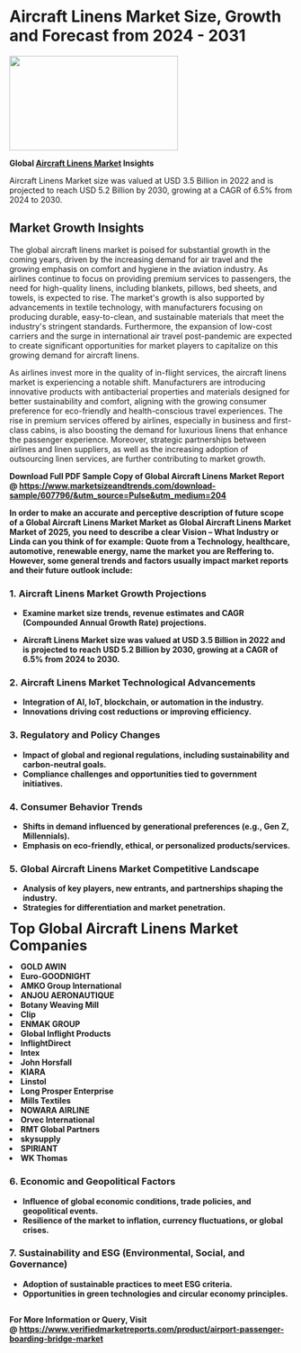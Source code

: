 <H1>Aircraft Linens Market Size, Growth and Forecast from 2024 - 2031</H1><img class="aligncenter size-medium wp-image-584254" src="https://thirdeyenews.in/wp-content/uploads/2024/09/Global-Market-Research-300x168.jpeg" alt="" width="300" height="168" /><p><strong>Global&nbsp;<a href="https://www.marketsizeandtrends.com/download-sample/607796/&amp;utm_source=Pulse&amp;utm_medium=204">Aircraft Linens Market</a> Insights</strong></p><p>Aircraft Linens Market size was valued at USD 3.5 Billion in 2022 and is projected to reach USD 5.2 Billion by 2030, growing at a CAGR of 6.5% from 2024 to 2030.</p><p><h2>Market Growth Insights</h2> <p>The global aircraft linens market is poised for substantial growth in the coming years, driven by the increasing demand for air travel and the growing emphasis on comfort and hygiene in the aviation industry. As airlines continue to focus on providing premium services to passengers, the need for high-quality linens, including blankets, pillows, bed sheets, and towels, is expected to rise. The market's growth is also supported by advancements in textile technology, with manufacturers focusing on producing durable, easy-to-clean, and sustainable materials that meet the industry's stringent standards. Furthermore, the expansion of low-cost carriers and the surge in international air travel post-pandemic are expected to create significant opportunities for market players to capitalize on this growing demand for aircraft linens.</p> <p><strong></strong></p> <p>As airlines invest more in the quality of in-flight services, the aircraft linens market is experiencing a notable shift. Manufacturers are introducing innovative products with antibacterial properties and materials designed for better sustainability and comfort, aligning with the growing consumer preference for eco-friendly and health-conscious travel experiences. The rise in premium services offered by airlines, especially in business and first-class cabins, is also boosting the demand for luxurious linens that enhance the passenger experience. Moreover, strategic partnerships between airlines and linen suppliers, as well as the increasing adoption of outsourcing linen services, are further contributing to market growth.</p> <p><strong></p><p><span class=""><strong>Download Full PDF Sample Copy of Global Aircraft Linens Market Report</strong> @ <a href="https://www.marketsizeandtrends.com/download-sample/607796/&amp;utm_source=Pulse&amp;utm_medium=204" target="_blank">https://www.marketsizeandtrends.com/download-sample/607796/&amp;utm_source=Pulse&amp;utm_medium=204</a></span></p><p>In order to make an accurate and perceptive description of future scope of a Global&nbsp;Aircraft Linens Market Market as Global&nbsp;Aircraft Linens Market Market of 2025, you need to describe a clear Vision &ndash; What Industry or Linda can you think of for example: Quote from a Technology, healthcare, automotive, renewable energy, name the market you are Reffering to. However, some general trends and factors usually impact market reports and their future outlook include:</p><h3>1.&nbsp;<strong>Aircraft Linens Market Growth Projections</strong></h3><ul><li>Examine market size trends, revenue estimates and CAGR (Compounded Annual Growth Rate) projections.</li><li><p>Aircraft Linens Market size was valued at USD 3.5 Billion in 2022 and is projected to reach USD 5.2 Billion by 2030, growing at a CAGR of 6.5% from 2024 to 2030.</p></li></ul><h3>2.&nbsp;<strong>Aircraft Linens Market Technological Advancements</strong></h3><ul><li>Integration of AI, IoT, blockchain, or automation in the industry.</li><li>Innovations driving cost reductions or improving efficiency.</li></ul><h3>3.&nbsp;<strong>Regulatory and Policy Changes</strong></h3><ul><li>Impact of global and regional regulations, including sustainability and carbon-neutral goals.</li><li>Compliance challenges and opportunities tied to government initiatives.</li></ul><h3>4.&nbsp;<strong>Consumer Behavior Trends</strong></h3><ul><li>Shifts in demand influenced by generational preferences (e.g., Gen Z, Millennials).</li><li>Emphasis on eco-friendly, ethical, or personalized products/services.</li></ul><h3>5.&nbsp;<strong>Global Aircraft Linens Market Competitive Landscape</strong></h3><ul><li>Analysis of key players, new entrants, and partnerships shaping the industry.</li><li>Strategies for differentiation and market penetration.</li></ul><p data-pm-slice="1 1 []"><span style="color: inherit; font-family: inherit; font-size: 25px;">Top Global Aircraft Linens Market Companies</span></p><div class="" data-test-id=""><p><li>GOLD AWIN</li><li> Euro-GOODNIGHT</li><li> AMKO Group International</li><li> ANJOU AERONAUTIQUE</li><li> Botany Weaving Mill</li><li> Clip</li><li> ENMAK GROUP</li><li> Global Inflight Products</li><li> InflightDirect</li><li> Intex</li><li> John Horsfall</li><li> KIARA</li><li> Linstol</li><li> Long Prosper Enterprise</li><li> Mills Textiles</li><li> NOWARA AIRLINE</li><li> Orvec International</li><li> RMT Global Partners</li><li> skysupply</li><li> SPIRIANT</li><li> WK Thomas</li></p></div><h3>6.&nbsp;<strong>Economic and Geopolitical Factors</strong></h3><ul><li>Influence of global economic conditions, trade policies, and geopolitical events.</li><li>Resilience of the market to inflation, currency fluctuations, or global crises.</li></ul><h3>7.&nbsp;<strong>Sustainability and ESG (Environmental, Social, and Governance)</strong></h3><ul><li>Adoption of sustainable practices to meet ESG criteria.</li><li>Opportunities in green technologies and circular economy principles.</li></ul><h2><strong style="font-size: 14px;">For More Information or Query, Visit @&nbsp;</strong><a style="background-color: #ffffff; font-size: 14px;" href="https://www.marketsizeandtrends.com/report/aircraft-linens-market/" target="_blank">https://www.verifiedmarketreports.com/product/airport-passenger-boarding-bridge-market</a></h2>
